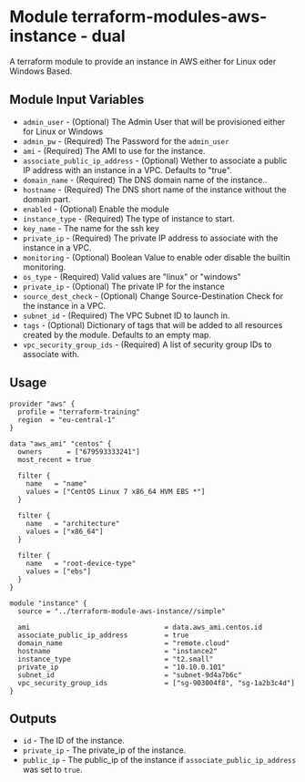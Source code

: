 # Module terraform-modules-aws-instance - dual

A terraform module to provide an instance in AWS either for Linux oder Windows Based.

## Module Input Variables

- `admin_user` - (Optional) The Admin User that will be provisioned either for Linux or Windows
- `admin_pw` - (Required) The Password for the `admin_user`
- `ami` - (Required) The AMI to use for the instance.
- `associate_public_ip_address` - (Optional) Wether to associate a public IP address with an instance in a VPC. Defaults to "true".
- `domain_name` - (Required) The DNS domain name of the instance..
- `hostname` - (Required) The DNS short name of the instance without the domain part.
- `enabled` - (Optional) Enable the module
- `instance_type` - (Required) The type of instance to start.
- `key_name` - The name for the ssh key
- `private_ip` - (Required) The private IP address to associate with the instance in a VPC.
- `monitoring` - (Optional) Boolean Value to enable oder disable the builtin monitoring.
- `os_type` - (Required) Valid values are "linux" or "windows"
- `private_ip` - (Optional) The private IP for the instance
- `source_dest_check` - (Optional) Change Source-Destination Check for the instance in a VPC.
- `subnet_id` - (Required) The VPC Subnet ID to launch in.
- `tags` - (Optional) Dictionary of tags that will be added to all resources created by the module. Defaults to an empty map.
- `vpc_security_group_ids` - (Required) A list of security group IDs to associate with.

## Usage

```lang=hcl
provider "aws" {
  profile = "terraform-training"
  region  = "eu-central-1"
}

data "aws_ami" "centos" {
  owners      = ["679593333241"]
  most_recent = true

  filter {
    name   = "name"
    values = ["CentOS Linux 7 x86_64 HVM EBS *"]
  }

  filter {
    name   = "architecture"
    values = ["x86_64"]
  }

  filter {
    name   = "root-device-type"
    values = ["ebs"]
  }
}

module "instance" {
  source = "../terraform-module-aws-instance//simple"

  ami                                 = data.aws_ami.centos.id
  associate_public_ip_address         = true
  domain_name                         = "remote.cloud"
  hostname                            = "instance2"
  instance_type                       = "t2.small"
  private_ip                          = "10.10.0.101"
  subnet_id                           = "subnet-9d4a7b6c"
  vpc_security_group_ids              = ["sg-903004f8", "sg-1a2b3c4d"]
}
```

## Outputs

- `id` - The ID of the instance.
- `private_ip` - The private_ip of the instance.
- `public_ip` - The public_ip of the instance if `associate_public_ip_address` was set to `true`.
